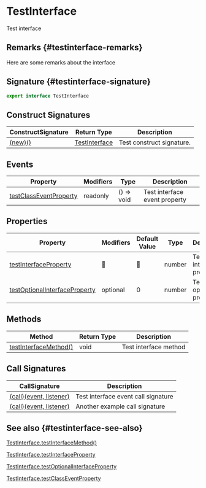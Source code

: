 # TestInterface

Test interface

## Remarks {#testinterface-remarks}

Here are some remarks about the interface

## Signature {#testinterface-signature}

```typescript
export interface TestInterface 
```

## Construct Signatures

|  ConstructSignature | Return Type | Description |
|  --- | --- | --- |
|  [(new)()](docs/simple-suite-test/testinterface-_new_-constructsignature) | [TestInterface](docs/simple-suite-test/testinterface-interface) | Test construct signature. |

## Events

|  Property | Modifiers | Type | Description |
|  --- | --- | --- | --- |
|  [testClassEventProperty](docs/simple-suite-test/testinterface-testclasseventproperty-propertysignature) | readonly | () =&gt; void | Test interface event property |

## Properties

|  Property | Modifiers | Default Value | Type | Description |
|  --- | --- | --- | --- | --- |
|  [testInterfaceProperty](docs/simple-suite-test/testinterface-testinterfaceproperty-propertysignature) | 📝 | 📝 | number | Test interface property |
|  [testOptionalInterfaceProperty](docs/simple-suite-test/testinterface-testoptionalinterfaceproperty-propertysignature) | optional | 0 | number | Test optional property |

## Methods

|  Method | Return Type | Description |
|  --- | --- | --- |
|  [testInterfaceMethod()](docs/simple-suite-test/testinterface-testinterfacemethod-methodsignature) | void | Test interface method |

## Call Signatures

|  CallSignature | Description |
|  --- | --- |
|  [(call)(event, listener)](docs/simple-suite-test/testinterface-_call_-callsignature) | Test interface event call signature |
|  [(call)(event, listener)](docs/simple-suite-test/testinterface-_call__1-callsignature) | Another example call signature |

## See also {#testinterface-see-also}

[TestInterface.testInterfaceMethod()](docs/simple-suite-test/testinterface-testinterfacemethod-methodsignature)

[TestInterface.testInterfaceProperty](docs/simple-suite-test/testinterface-testinterfaceproperty-propertysignature)

[TestInterface.testOptionalInterfaceProperty](docs/simple-suite-test/testinterface-testoptionalinterfaceproperty-propertysignature)

[TestInterface.testClassEventProperty](docs/simple-suite-test/testinterface-testclasseventproperty-propertysignature)